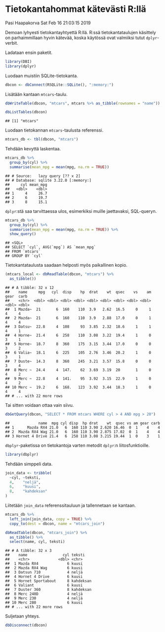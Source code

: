 Tietokantahommat kätevästi R:llä
================
Pasi Haapakorva
Sat Feb 16 21:03:15 2019

Demoan lyhyesti tietokantayhtyettä R:llä. R:ssä tietokantataulujen
käsittely on parhaimmillaan hyvin kätevää, koska käytössä ovat
valmiiksi tutut `dplyr`-verbit.

Ladataan ensin paketit.

``` r
library(DBI)
library(dplyr)
```

Luodaan muistiin SQLite-tietokanta.

``` r
dbcon <- dbConnect(RSQLite::SQLite(), ":memory:")
```

Lisätään kantaan `mtcars`-taulu.

``` r
dbWriteTable(dbcon, "mtcars", mtcars %>% as_tibble(rownames = "name"))

dbListTables(dbcon)
```

    ## [1] "mtcars"

Luodaan tietokannan `mtcars`-taulusta referenssi.

``` r
mtcars_db <- tbl(dbcon, "mtcars")
```

Tehdään kevyttä laskentaa.

``` r
mtcars_db %>%
  group_by(cyl) %>%
  summarise(mean_mpg = mean(mpg, na.rm = TRUE))
```

    ## # Source:   lazy query [?? x 2]
    ## # Database: sqlite 3.22.0 [:memory:]
    ##     cyl mean_mpg
    ##   <dbl>    <dbl>
    ## 1     4     26.7
    ## 2     6     19.7
    ## 3     8     15.1

`dplyr`:stä saa tarvittaessa ulos, esimerkiksi muille jaettavaksi,
SQL-queryn.

``` r
mtcars_db %>%
  group_by(cyl) %>%
  summarise(mean_mpg = mean(mpg, na.rm = TRUE)) %>%
  show_query()
```

    ## <SQL>
    ## SELECT `cyl`, AVG(`mpg`) AS `mean_mpg`
    ## FROM `mtcars`
    ## GROUP BY `cyl`

Tietokantataulusta saadaan helposti myös paikallinen kopio.

``` r
(mtcars_local <- dbReadTable(dbcon, "mtcars") %>%
  as_tibble())
```

    ## # A tibble: 32 x 12
    ##    name     mpg   cyl  disp    hp  drat    wt  qsec    vs    am  gear  carb
    ##    <chr>  <dbl> <dbl> <dbl> <dbl> <dbl> <dbl> <dbl> <dbl> <dbl> <dbl> <dbl>
    ##  1 Mazda~  21       6  160    110  3.9   2.62  16.5     0     1     4     4
    ##  2 Mazda~  21       6  160    110  3.9   2.88  17.0     0     1     4     4
    ##  3 Datsu~  22.8     4  108     93  3.85  2.32  18.6     1     1     4     1
    ##  4 Horne~  21.4     6  258    110  3.08  3.22  19.4     1     0     3     1
    ##  5 Horne~  18.7     8  360    175  3.15  3.44  17.0     0     0     3     2
    ##  6 Valia~  18.1     6  225    105  2.76  3.46  20.2     1     0     3     1
    ##  7 Duste~  14.3     8  360    245  3.21  3.57  15.8     0     0     3     4
    ##  8 Merc ~  24.4     4  147.    62  3.69  3.19  20       1     0     4     2
    ##  9 Merc ~  22.8     4  141.    95  3.92  3.15  22.9     1     0     4     2
    ## 10 Merc ~  19.2     6  168.   123  3.92  3.44  18.3     1     0     4     4
    ## # ... with 22 more rows

Tai sitten voidaan ottaa vain
    siivu.

``` r
dbGetQuery(dbcon, "SELECT * FROM mtcars WHERE cyl > 4 AND mpg > 20")
```

    ##             name  mpg cyl disp  hp drat    wt  qsec vs am gear carb
    ## 1      Mazda RX4 21.0   6  160 110 3.90 2.620 16.46  0  1    4    4
    ## 2  Mazda RX4 Wag 21.0   6  160 110 3.90 2.875 17.02  0  1    4    4
    ## 3 Hornet 4 Drive 21.4   6  258 110 3.08 3.215 19.44  1  0    3    1

`dbplyr`-paketissa on tietokantoja varten metodit `dplyr`:n
liitosfunktioille.

``` r
library(dbplyr)
```

Tehdään simppeli data.

``` r
join_data <- tribble(
  ~cyl, ~teksti,
  4,    "neljä",
  6,    "kuusi",
  8,    "kahdeksan"
)
```

Liitetään `join_data` referenssitauluun ja tallennetaan se kantaan.

``` r
mtcars_db %>%
  left_join(join_data, copy = TRUE) %>%
  copy_to(dest = dbcon, name = "mtcars_join")

dbReadTable(dbcon, "mtcars_join") %>%
  as_tibble() %>%
  select(name, cyl, teksti)
```

    ## # A tibble: 32 x 3
    ##    name                cyl teksti   
    ##    <chr>             <dbl> <chr>    
    ##  1 Mazda RX4             6 kuusi    
    ##  2 Mazda RX4 Wag         6 kuusi    
    ##  3 Datsun 710            4 neljä    
    ##  4 Hornet 4 Drive        6 kuusi    
    ##  5 Hornet Sportabout     8 kahdeksan
    ##  6 Valiant               6 kuusi    
    ##  7 Duster 360            8 kahdeksan
    ##  8 Merc 240D             4 neljä    
    ##  9 Merc 230              4 neljä    
    ## 10 Merc 280              6 kuusi    
    ## # ... with 22 more rows

Suljetaan yhteys.

``` r
dbDisconnect(dbcon)
```
